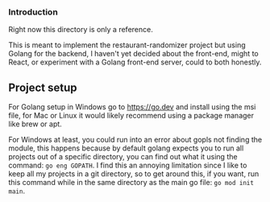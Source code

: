 ### Introduction ###

Right now this directory is only a reference.

This is meant to implement the restaurant-randomizer project but using Golang for the backend, I haven't yet decided about the front-end, might to React, or experiment with a Golang front-end server, could to both honestly.

## Project setup ##

For Golang setup in Windows go to https://go.dev and install using the msi file, for Mac or Linux it would likely recommend using a package manager like brew or apt.

For Windows at least, you could run into an error about gopls not finding the module, this happens because by default golang expects you to run all projects out of a specific directory, you can find out what it using the command: `go eng GOPATH`. I find this an annoying limitation since I like to keep all my projects in a git directory, so to get around this, if you want, run this command while in the same directory as the main go file: `go mod init main`.